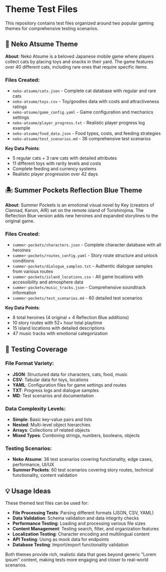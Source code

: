 # Theme Test Files

This repository contains test files organized around two popular gaming themes for comprehensive testing scenarios.

## 📱 Neko Atsume Theme

**About**: Neko Atsume is a beloved Japanese mobile game where players collect cats by placing toys and snacks in their yard. The game features over 40 different cats, including rare ones that require specific items.

### Files Created:
- `neko-atsume/cats.json` - Complete cat database with regular and rare cats
- `neko-atsume/toys.csv` - Toy/goodies data with costs and attractiveness ratings  
- `neko-atsume/game_config.yaml` - Game configuration and mechanics settings
- `neko-atsume/player_progress.txt` - Realistic player progress log example
- `neko-atsume/food_data.json` - Food types, costs, and feeding strategies
- `neko-atsume/test_scenarios.md` - 36 comprehensive test scenarios

**Key Data Points**: 
- 5 regular cats + 3 rare cats with detailed attributes
- 11 different toys with rarity levels and costs
- Complete feeding and currency systems
- Realistic player progression over 42 days

## 🏝️ Summer Pockets Reflection Blue Theme

**About**: Summer Pockets is an emotional visual novel by Key (creators of Clannad, Kanon, AIR) set on the remote island of Torishirojima. The Reflection Blue version adds new heroines and expanded storylines to the original game.

### Files Created:
- `summer-pockets/characters.json` - Complete character database with all heroines
- `summer-pockets/routes_config.yaml` - Story route structure and unlock conditions
- `summer-pockets/dialogue_samples.txt` - Authentic dialogue samples from various routes
- `summer-pockets/island_locations.csv` - All game locations with accessibility and atmosphere data
- `summer-pockets/music_tracks.json` - Comprehensive soundtrack information
- `summer-pockets/test_scenarios.md` - 60 detailed test scenarios

**Key Data Points**:
- 8 total heroines (4 original + 4 Reflection Blue additions)
- 10 story routes with 52+ hour total playtime
- 15 island locations with detailed descriptions
- 47 music tracks with emotional categorization

## 🧪 Testing Coverage

### File Format Variety:
- **JSON**: Structured data for characters, cats, food, music
- **CSV**: Tabular data for toys, locations  
- **YAML**: Configuration files for game settings and routes
- **TXT**: Progress logs and dialogue samples
- **MD**: Test scenarios and documentation

### Data Complexity Levels:
- **Simple**: Basic key-value pairs and lists
- **Nested**: Multi-level object hierarchies  
- **Arrays**: Collections of related objects
- **Mixed Types**: Combining strings, numbers, booleans, objects

### Testing Scenarios:
- **Neko Atsume**: 36 test scenarios covering functionality, edge cases, performance, UI/UX
- **Summer Pockets**: 60 test scenarios covering story routes, technical functionality, content validation

## 💡 Usage Ideas

These themed test files can be used for:
- **File Processing Tests**: Parsing different formats (JSON, CSV, YAML)
- **Data Validation**: Schema validation and data integrity checks  
- **Performance Testing**: Loading and processing various file sizes
- **Content Management**: Testing search, filter, and organization features
- **Localization Testing**: Character encoding and multilingual content
- **API Testing**: Using as mock data for endpoints
- **Database Testing**: Import/export functionality validation

Both themes provide rich, realistic data that goes beyond generic "Lorem ipsum" content, making tests more engaging and closer to real-world scenarios.